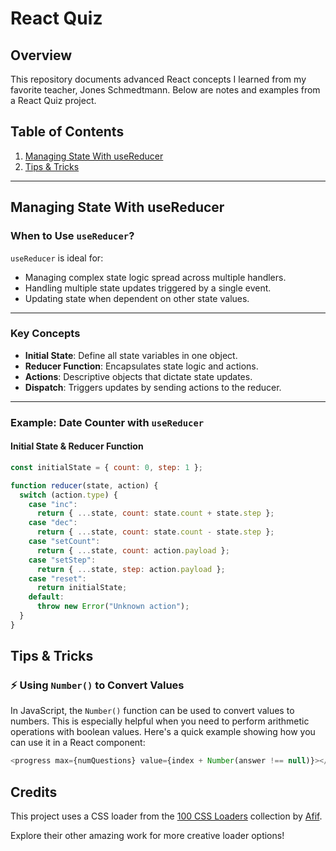 <!-- @format -->

# React Quiz

## Overview

This repository documents advanced React concepts I learned from my favorite teacher, Jones Schmedtmann. Below are notes and examples from a React Quiz project.

## Table of Contents

1. [Managing State With useReducer](#managing-state-with-usereducer)
2. [Tips & Tricks](#tips--tricks)

---

## Managing State With useReducer

### When to Use `useReducer`?

`useReducer` is ideal for:

- Managing complex state logic spread across multiple handlers.
- Handling multiple state updates triggered by a single event.
- Updating state when dependent on other state values.

---

### Key Concepts

- **Initial State**: Define all state variables in one object.
- **Reducer Function**: Encapsulates state logic and actions.
- **Actions**: Descriptive objects that dictate state updates.
- **Dispatch**: Triggers updates by sending actions to the reducer.

---

### Example: Date Counter with `useReducer`

#### Initial State & Reducer Function

```jsx
const initialState = { count: 0, step: 1 };

function reducer(state, action) {
  switch (action.type) {
    case "inc":
      return { ...state, count: state.count + state.step };
    case "dec":
      return { ...state, count: state.count - state.step };
    case "setCount":
      return { ...state, count: action.payload };
    case "setStep":
      return { ...state, step: action.payload };
    case "reset":
      return initialState;
    default:
      throw new Error("Unknown action");
  }
}
```

## Tips & Tricks

### ⚡ Using `Number()` to Convert Values

In JavaScript, the `Number()` function can be used to convert values to numbers. This is especially helpful when you need to perform arithmetic operations with boolean values. Here's a quick example showing how you can use it in a React component:

```javascript
<progress max={numQuestions} value={index + Number(answer !== null)}></progress>
```

## Credits

This project uses a CSS loader from the [100 CSS Loaders](https://dev.to/afif/i-made-100-css-loaders-for-your-next-project-4eje) collection by [Afif](https://dev.to/afif).

Explore their other amazing work for more creative loader options!
